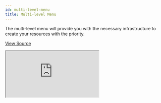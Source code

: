 ```yaml
---
id: multi-level-menu
title: Multi-level Menu
---
```


The multi-level menu will provide you with the necessary infrastructure to create your resources with the priority.

[View Source](https://github.com/pankod/refine/tree/master/examples/multi-level-menu)

<iframe src="https://stackblitz.com/github/pankod/refine/tree/master/examples/multi-level-menu?embed=1&view=preview&theme=dark&preset=node"
    style={{width: "100%", height:"80vh", border: "0px", borderRadius: "8px", overflow:"hidden"}}
    title="refine-multi-level-menu-example"
></iframe>
